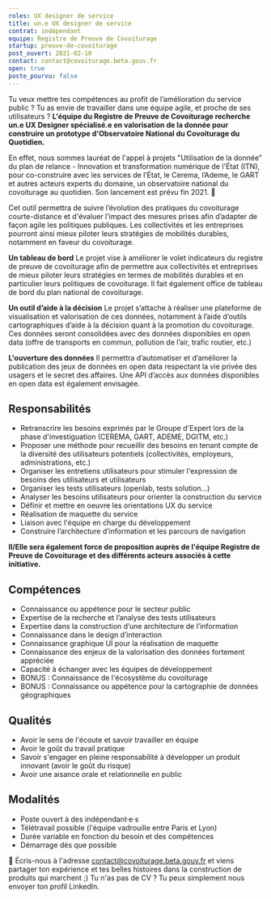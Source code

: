 ```yaml
---
roles: UX designer de service
title: un.e UX designer de service 
contrat: indépendant
equipe: Registre de Preuve de Covoiturage
startup: preuve-de-covoiturage
post_ouvert: 2021-02-10
contact: contact@covoiturage.beta.gouv.fr
open: true
poste_pourvu: false
---
```


Tu veux mettre tes compétences au profit de l’amélioration du service public ? Tu as envie de travailler dans une équipe agile, et proche de ses utilisateurs ? 
**L'équipe du Registre de Preuve de Covoiturage recherche un.e UX Designer spécialisé.e en valorisation de la donnée pour construire un prototype d'Observatoire National du Covoiturage du Quotidien.**

En effet, nous sommes lauréat de l'appel à projets "Utilisation de la donnée" du plan de relance - Innovation et transformation numérique de l'État (ITN), pour co-construire avec les services de l’État, le Cerema, l’Ademe, le GART et autres acteurs experts du domaine, un observatoire national du covoiturage au quotidien. Son lancement est prévu fin 2021. 🚀

Cet outil permettra de suivre l’évolution des pratiques du covoiturage courte-distance et d'évaluer l'impact des mesures prises afin d’adapter de façon agile les politiques publiques. Les collectivités et les entreprises pourront ainsi mieux piloter leurs stratégies de mobilités durables, notamment en faveur du covoiturage.

**Un tableau de bord**
Le projet vise à améliorer le volet indicateurs du registre de preuve de covoiturage afin de permettre aux collectivités et entreprises de mieux piloter leurs stratégies en termes de mobilités durables et en particulier leurs politiques de covoiturage. Il fait également office de tableau de bord du plan national de covoiturage.

**Un outil d’aide à la décision**
Le projet s’attache à réaliser une plateforme de visualisation et valorisation de ces données, notamment à l’aide d’outils cartographiques d’aide à la décision quant à la promotion du covoiturage. Ces données seront consolidées avec des données disponibles en open data (offre de transports en commun, pollution de l’air, trafic routier, etc.)

**L'ouverture des données**
Il permettra d’automatiser et d’améliorer la publication des jeux de données en open data respectant la vie privée des usagers et le secret des affaires. Une API d’accès aux données disponibles en open data est également envisagée.

## Responsabilités

- Retranscrire les besoins exprimés par le Groupe d'Expert lors de la phase d'investiguation (CEREMA, GART, ADEME, DGITM, etc.)
- Proposer une méthode pour recueillir des besoins en tenant compte de la diversité des utilisateurs potentiels (collectivités, employeurs, administrations, etc.)
- Organiser les entretiens utilisateurs pour stimuler l'expression de besoins des utilisateurs et utilisateurs
- Organiser les tests utilisateurs (openlab, tests solution…)
- Analyser les besoins utilisateurs pour orienter la construction du service
- Définir et mettre en oeuvre les orientations UX du service
- Réalisation de maquette du service
- Liaison avec l'équipe en charge du développement
- Construire l’architecture d’information et les parcours de navigation

**Il/Elle sera également force de proposition auprès de l'équipe Registre de Preuve de Covoiturage et des différents acteurs associés à cette initiative.**

## Compétences

- Connaissance ou appétence pour le secteur public
- Expertise de la recherche et l’analyse des tests utilisateurs
- Expertise dans la construction d’une architecture de l’information
- Connaissance dans le design d’interaction
- Connaissance graphique UI pour la réalisation de maquette
- Connaissance des enjeux de la valorisation des données fortement appréciée
- Capacité à échanger avec les équipes de développement
- BONUS : Connaissance de l'écosystème du covoiturage
- BONUS : Connaissance ou appétence pour la cartographie de données géographiques

## Qualités
- Avoir le sens de l'écoute et savoir travailler en équipe
- Avoir le goût du travail pratique
- Savoir s'engager en pleine responsabilité à développer un produit innovant (avoir le goût du risque)
- Avoir une aisance orale et relationnelle en public

## Modalités

- Poste ouvert à des indépendant·e·s 
- Télétravail possible (l'équipe vadrouille entre Paris et Lyon)
- Durée variable en fonction du besoin et des compétences 
- Démarrage dès que possible


💌 Écris-nous à l'adresse contact@covoiturage.beta.gouv.fr et viens partager ton expérience et tes belles histoires dans la construction de produits qui marchent ;) Tu n'as pas de CV ? Tu peux simplement nous envoyer ton profil LinkedIn.
